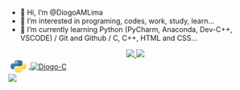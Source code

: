 - 👋 Hi, I’m @DiogoAMLima
- 👀 I’m interested in programing, codes, work, study, learn... 
- 🌱 I’m currently learning Python (PyCharm, Anaconda, Dev-C++, VSCODE) / Git and Github / C, C++, HTML and CSS...

<div align="center">
  <a href="https://github.com/DiogoAMLima">
  <img width="45%" src="https://github-readme-stats.vercel.app/api?username=DiogoAMLima&show_icons=true&theme=dark&clude_all_commits=true&count_private=true"/>
  <img width="45%" src="https://github-readme-stats.vercel.app/api/top-langs/?username=DiogoAMLima&layout=compact&langs_count=7&theme=dark"/>
    
</div>

<img align="center" alt="Diogo-Python" height="30" width="40" src="https://raw.githubusercontent.com/devicons/devicon/master/icons/python/python-original.svg">
<img align="center" alt="Diogo-C" height="30" width="40" src="https://cdn.jsdelivr.net/gh/devicons/devicon/icons/c/c-original.svg"

##

<div>
    <a href="https://www.linkedin.com/in/diogo-lima-b05a321b8/" target="_blank"><img src="https://img.shields.io/badge/-LinkedIn-%230077B5?style=for-the-badge&logo=linkedin&logoColor=white" target="_blank"></a>
</div>
